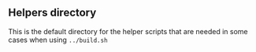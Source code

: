## Helpers directory
 This is the default directory for the helper scripts that are needed in some cases when using  `../build.sh`


